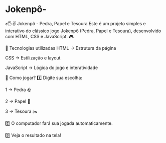# Jokenpô-
✊🖐✌ Jokenpô - Pedra, Papel e Tesoura Este é um projeto simples e interativo do clássico jogo Jokenpô (Pedra, Papel e Tesoura), desenvolvido com HTML, CSS e JavaScript. 🎮


🚀 Tecnologias utilizadas
HTML → Estrutura da página

CSS → Estilização e layout

JavaScript → Lógica do jogo e interatividade

🎯 Como jogar?
1️⃣ Digite sua escolha:

1 → Pedra 🪨

2 → Papel 📄

3 → Tesoura ✂️

2️⃣ O computador fará sua jogada automaticamente.

3️⃣ Veja o resultado na tela!
